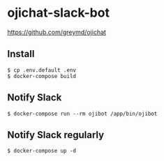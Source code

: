 # ojichat-slack-bot

https://github.com/greymd/ojichat

## Install

```
$ cp .env.default .env
$ docker-compose build
```

## Notify Slack

```
$ docker-compose run --rm ojibot /app/bin/ojibot
```

## Notify Slack regularly

```
$ docker-compose up -d
```
